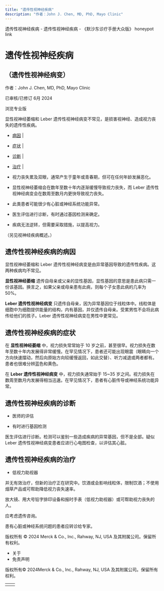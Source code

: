 ```yaml
---
title: "遗传性视神经疾病"
description: "作者：John J. Chen, MD, PhD, Mayo Clinic"
---
```


﻿遗传性视神经疾病 \- 遗传性视神经疾病 \- 《默沙东诊疗手册大众版》 honeypot link

# 遗传性视神经疾病

## （遗传性视神经病变）

作者：John J. Chen, MD, PhD, Mayo Clinic

已审核/已修订 6月 2024

浏览专业版

显性视神经萎缩和 Leber 遗传性视神经病变不常见，是损害视神经、造成视力丧失的遗传性疾病。

- [病因](#病因_v7525623_zh) \|
- [症状](#症状_v7525630_zh) \|
- [诊断](#诊断_v7525633_zh) \|
- [治疗](#治疗_v7525636_zh) \|

- 视力丧失累及双眼，通常产生于童年或青春期，但可在任何年龄发展恶化。

- 显性视神经萎缩会在数年至数十年内逐渐缓慢导致视力丧失，而 Leber 遗传性视神经病变会在数周至数月内更快导致视力丧失。

- 此类患者可能很少有心脏或神经系统功能异常。

- 医生评估进行诊断，有时通过基因检测来确定。

- 疾病无法逆转，但需要采取措施，以提高视力。


（另见视神经疾病概述。）

## 遗传性视神经疾病的病因

显性视神经萎缩和 Leber 遗传性视神经病变是由异常基因导致的遗传性疾病。这两种疾病均不常见。

**显性视神经萎缩** 遗传自母亲或父亲的显性基因，显性基因的意思是患此病只需一份该基因。换言之，如果父亲或母亲患有此病，则每个子女患此病的几率为 50%。

**Leber 遗传性视神经病变** 只遗传自母亲，因为异常基因位于线粒体中。线粒体是细胞中为细胞提供能量的结构，内有基因，并仅遗传自母亲。受累男性不会将此病传给他们的孩子。Leber 遗传性视神经病变在男性中更常见。

## 遗传性视神经疾病的症状

在 **显性视神经萎缩** 中，视力损失常常始于 10 岁之前，甚至很早。视力损失在数年至数十年内发展得非常缓慢。在罕见情况下，患者还可能出现眼震（眼睛向一个方向快速摆动，然后向原始方向较缓慢返回，如此交替）、听力减退或两者都有。患者也很难分辨蓝色和黄色。

在 **Leber 遗传性视神经病变** 中，视力损失通常始于 15~35 岁之间。视力损失在数周至数月内发展得相当迅速。在罕见情况下，患者有心脏传导或神经系统功能异常。

## 遗传性视神经疾病的诊断

- 医师的评估

- 有时进行基因检测


医生评估进行诊断。检测可以鉴别一些造成疾病的异常基因，但不是全部。疑似 Leber 遗传性视神经病变患者应进行心电图检查，以评估其心脏。

## 遗传性视神经疾病的治疗

- 低视力助视器


并无有效治疗，但新的治疗正在研究中。饮酒或会影响线粒体，限制饮酒；不使用烟草产品或可帮助降低视力丧失速率。

放大镜、用大号铅字排印设备和报时手表（低视力助视器）或可帮助视力丧失的人。

应考虑遗传咨询。

患有心脏或神经系统问题的患者应转诊给专家。



版权所有 © 2024
Merck & Co., Inc., Rahway, NJ, USA 及其附属公司。保留所有权利。

- 关于
- 免责声明

版权所有© 2024Merck & Co., Inc., Rahway, NJ, USA 及其附属公司。保留所有权利。

|     |     |
| --- | --- |
|  |  |